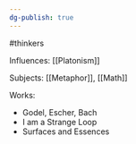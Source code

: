 ```yaml
---
dg-publish: true
---
```


#thinkers

Influences: [[Platonism]] 

Subjects: [[Metaphor]], [[Math]]

Works:
- Godel, Escher, Bach
- I am a Strange Loop
- Surfaces and Essences